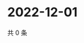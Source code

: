 # 2022-12-01

共 0 条

<!-- BEGIN WEIBO -->
<!-- 最后更新时间 Thu Dec 01 2022 16:19:31 GMT+0800 (China Standard Time) -->

<!-- END WEIBO -->
